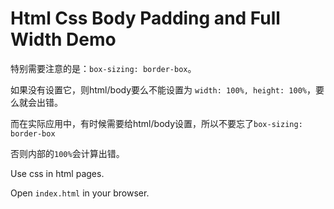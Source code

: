 Html Css Body Padding and Full Width Demo
=========================================

特别需要注意的是：`box-sizing: border-box`。

如果没有设置它，则html/body要么不能设置为 `width: 100%, height: 100%`，要么就会出错。

而在实际应用中，有时候需要给html/body设置，所以不要忘了`box-sizing: border-box`

否则内部的`100%`会计算出错。

Use css in html pages.

Open `index.html` in your browser.
